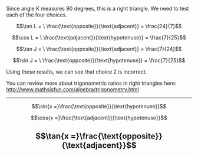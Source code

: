 Since angle K measures 90 degrees, this is a right
triangle. We need to test each of the four choices.

$$\tan L = \ \frac{\text{opposite}}{\text{adjacent}} = \frac{24}{7}$$

$$\cos L = \ \frac{\text{adjacent}}{\text{hypotenuse}} = \frac{7}{25}$$

$$\tan J = \ \frac{\text{opposite}}{\text{adjacent}} = \frac{7}{24}$$

$$\sin J = \ \frac{\text{opposite}}{\text{hypotenuse}} = \frac{7}{25}$$

Using these results, we can see that choice 2 is incorrect.

You can review more about trigonometric ratios in right triangles here:
<http://www.mathsisfun.com/algebra/trigonometry.html>

  --------------------------------------------------------
  $$\sin{x =}\frac{\text{opposite}}{\text{hypotenuse}}$$

  $$\cos{x =}\frac{\text{adjacent}}{\text{hypotenuse}}$$

  $$\tan{x =}\frac{\text{opposite}}{\text{adjacent}}$$
  --------------------------------------------------------
  
